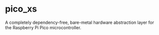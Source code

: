# pico_xs
A completely dependency-free, bare-metal hardware abstraction layer for the Raspberry Pi Pico microcontroller.




